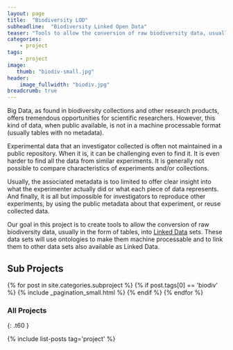 ```yaml
---
layout: page
title:  "Biodiversity LOD"
subheadline:  "Biodiversity Linked Open Data"
teaser: "Tools to allow the conversion of raw biodiversity data, usually in the form of tables, into machine processable Linked Open Data sets."
categories:
    - project
tags:
    - project
image:
   thumb: "biodiv-small.jpg"
header:
    image_fullwidth: "biodiv.jpg"
breadcrumb: true
---
```


Big Data, as found in biodiversity collections and other research products, offers tremendous opportunities for scientific researchers. However, this kind of data, when public available, is not in a machine processable format (usually tables with no metadata).

Experimental data that an investigator collected is often not maintained in a public repository. When it is, it can be challenging even to find it. It is even harder to find all the data from similar experiments. It is generally not possible to compare characteristics of experiments and/or collections.

Usually, the associated metadata is too limited to offer clear insight into what the experimenter actually did or what each piece of data represents. And finally, it is all but impossible for investigators to reproduce other experiments, by using the public metadata about that experiment, or reuse collected data.

Our goal in this project is to create tools to allow the conversion of raw biodiversity data, usually in the form of tables, into [Linked Data](https://www.w3.org/standards/semanticweb/data) sets. These data sets will use ontologies to make them machine processable and to link them to other data sets also available as Linked Data.

## Sub Projects

{% for post in site.categories.subproject %}
  {% if post.tags[0] == 'biodiv' %}
    {% include _pagination_small.html %}
  {% endif %}
{% endfor %}

### All Projects
{: .t60 }

{% include list-posts tag='project' %}
